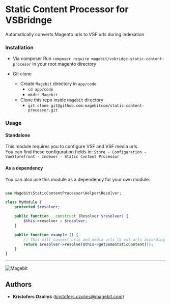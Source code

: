 # Static Content Processor for VSBridnge
Automatically converts Magento urls to VSF urls during indexation

### Installation

* Via composer
    Run `composer require magebit/vsbridge-static-content-procesor` in your root magento directory

* Git clone
    * Create `Magebit` directory in `app/code`
        * `cd app/code`
        * `mkdir Magebit`
    * Clone this repo inside `Magebit` directory
        * `git clone git@github.com:magebitcom/static-content-processor.git`


### Usage
#### Standalone
This module requires you to configure VSF and VSF media urls.   
You can find these configuration fields in:
`Store - Configuration - VueStorefront - Indexer - Static Content Processor`

#### As a dependency

You can also use this module as a dependency for your own  module:

```php

use Magebit\StaticContentProcessor\Helper\Resolver;

class MyModule {
    protected $resolver;

    public function __construct (Resolver $resolver) {
        $this->resolver = $resolver;
    }

    public function example () {
        // This will convert urls and media urls to vsf urls according to the configuration
        return $resolver->resolve($this->getSomeStaticContent());
    }
}


```

---

![Magebit](https://magebit.com/img/magebit-logo-2x.png)

## Authors

* **Kristofers Ozoliņš** (kristofers.ozolins@magebit.com)


